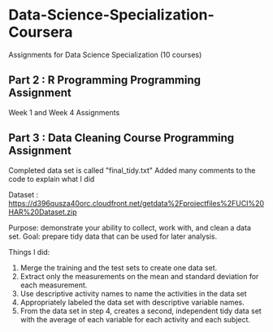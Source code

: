 # Data-Science-Specialization-Coursera
Assignments for Data Science Specialization (10 courses)

Part 2 : R Programming
Programming Assignment
----------------------
Week 1 and Week 4 Assignments

Part 3 : Data Cleaning Course 
Programming Assignment
----------------------
Completed data set is called "final_tidy.txt"
Added many comments to the code to explain what I did

Dataset : https://d396qusza40orc.cloudfront.net/getdata%2Fprojectfiles%2FUCI%20HAR%20Dataset.zip

Purpose: demonstrate your ability to collect, work with, and clean a data set. 
Goal: prepare tidy data that can be used for later analysis.

Things I did:
1. Merge the training and the test sets to create one data set.
2. Extract only the measurements on the mean and standard deviation for each measurement.
3. Use descriptive activity names to name the activities in the data set
4. Appropriately labeled the data set with descriptive variable names.
5. From the data set in step 4, creates a second, independent tidy data set with the
   average of each variable for each activity and each subject.
